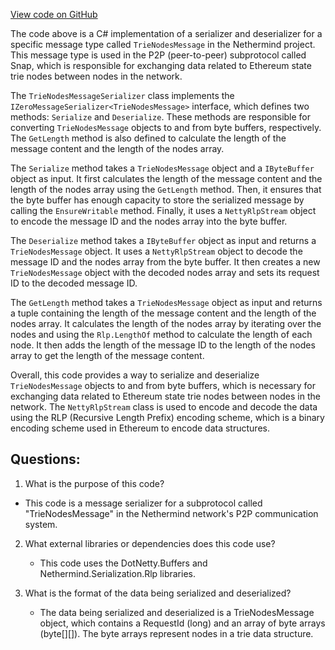 [View code on GitHub](https://github.com/NethermindEth/nethermind/src/Nethermind/Nethermind.Network/P2P/Subprotocols/Snap/Messages/TrieNodesMessageSerializer.cs)

The code above is a C# implementation of a serializer and deserializer for a specific message type called `TrieNodesMessage` in the Nethermind project. This message type is used in the P2P (peer-to-peer) subprotocol called Snap, which is responsible for exchanging data related to Ethereum state trie nodes between nodes in the network.

The `TrieNodesMessageSerializer` class implements the `IZeroMessageSerializer<TrieNodesMessage>` interface, which defines two methods: `Serialize` and `Deserialize`. These methods are responsible for converting `TrieNodesMessage` objects to and from byte buffers, respectively. The `GetLength` method is also defined to calculate the length of the message content and the length of the nodes array.

The `Serialize` method takes a `TrieNodesMessage` object and a `IByteBuffer` object as input. It first calculates the length of the message content and the length of the nodes array using the `GetLength` method. Then, it ensures that the byte buffer has enough capacity to store the serialized message by calling the `EnsureWritable` method. Finally, it uses a `NettyRlpStream` object to encode the message ID and the nodes array into the byte buffer.

The `Deserialize` method takes a `IByteBuffer` object as input and returns a `TrieNodesMessage` object. It uses a `NettyRlpStream` object to decode the message ID and the nodes array from the byte buffer. It then creates a new `TrieNodesMessage` object with the decoded nodes array and sets its request ID to the decoded message ID.

The `GetLength` method takes a `TrieNodesMessage` object as input and returns a tuple containing the length of the message content and the length of the nodes array. It calculates the length of the nodes array by iterating over the nodes and using the `Rlp.LengthOf` method to calculate the length of each node. It then adds the length of the message ID to the length of the nodes array to get the length of the message content.

Overall, this code provides a way to serialize and deserialize `TrieNodesMessage` objects to and from byte buffers, which is necessary for exchanging data related to Ethereum state trie nodes between nodes in the network. The `NettyRlpStream` class is used to encode and decode the data using the RLP (Recursive Length Prefix) encoding scheme, which is a binary encoding scheme used in Ethereum to encode data structures.
## Questions: 
 1. What is the purpose of this code?
   - This code is a message serializer for a subprotocol called "TrieNodesMessage" in the Nethermind network's P2P communication system.

2. What external libraries or dependencies does this code use?
   - This code uses the DotNetty.Buffers and Nethermind.Serialization.Rlp libraries.

3. What is the format of the data being serialized and deserialized?
   - The data being serialized and deserialized is a TrieNodesMessage object, which contains a RequestId (long) and an array of byte arrays (byte[][]). The byte arrays represent nodes in a trie data structure.